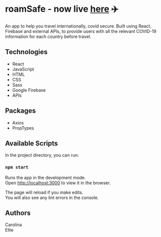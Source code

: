 # roamSafe - now live [here](https://erkemp3.github.io/roamSafe/) ✈️

An app to help you travel internationally, covid secure. Built using React, Firebase and external APIs, to provide users with all the relevant COVID-19 information for each country before travel.

## Technologies

* React
* JavaScript
* HTML
* CSS
* Sass
* Google Firebase
* APIs

## Packages

* Axios
* PropTypes

## Available Scripts

In the project directory, you can run:

### `npm start`

Runs the app in the development mode.<br />
Open [http://localhost:3000](http://localhost:3000) to view it in the browser.

The page will reload if you make edits.<br />
You will also see any lint errors in the console.

## Authors

Carolina <br/>
Ellie
